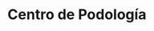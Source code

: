 ---
title: "Centro de Podología"
url: /ciudad-autonoma-de-buenos-aires/centro-de-podologia/
shop: Kosmetik
---